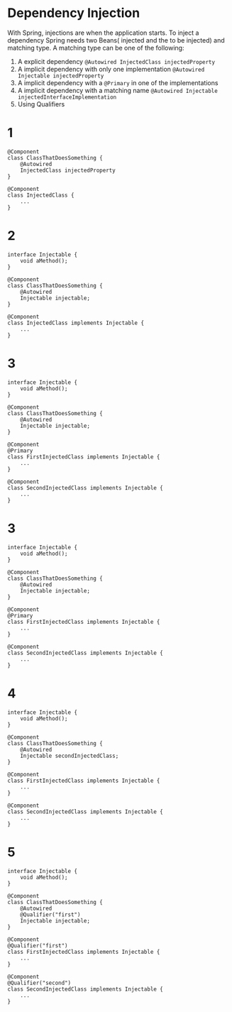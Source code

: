 # Dependency Injection
With Spring, injections are when the application starts. To inject a dependency
Spring needs two Beans( injected and the to be injected) and matching type.
A matching type can be one of the following:
 1. A explicit dependency `@Autowired InjectedClass injectedProperty`
 2. A implicit dependency with only one implementation `@Autowired Injectable injectedProperty`
 3. A implicit dependency with a `@Primary` in one of the implementations
 4. A implicit dependency with a matching name `@Autowired Injectable injectedInterfaceImplementation`
 5. Using Qualifiers

# 1 
```
@Component
class ClassThatDoesSomething {
    @Autowired
    InjectedClass injectedProperty
}

@Component
class InjectedClass {
    ...
}
```


# 2
```
interface Injectable {
    void aMethod();
}

@Component
class ClassThatDoesSomething {
    @Autowired
    Injectable injectable;
}

@Component
class InjectedClass implements Injectable {
    ...
}
```

# 3
```
interface Injectable {
    void aMethod();
}

@Component
class ClassThatDoesSomething {
    @Autowired
    Injectable injectable;
}

@Component
@Primary
class FirstInjectedClass implements Injectable {
    ...
}

@Component
class SecondInjectedClass implements Injectable {
    ...
}
```

# 3
```
interface Injectable {
    void aMethod();
}

@Component
class ClassThatDoesSomething {
    @Autowired
    Injectable injectable;
}

@Component
@Primary
class FirstInjectedClass implements Injectable {
    ...
}

@Component
class SecondInjectedClass implements Injectable {
    ...
}
```

# 4
```
interface Injectable {
    void aMethod();
}

@Component
class ClassThatDoesSomething {
    @Autowired
    Injectable secondInjectedClass;
}

@Component
class FirstInjectedClass implements Injectable {
    ...
}

@Component
class SecondInjectedClass implements Injectable {
    ...
}
```

# 5
```
interface Injectable {
    void aMethod();
}

@Component
class ClassThatDoesSomething {
    @Autowired
    @Qualifier("first")
    Injectable injectable;
}

@Component
@Qualifier("first")
class FirstInjectedClass implements Injectable {
    ...
}

@Component
@Qualifier("second")
class SecondInjectedClass implements Injectable {
    ...
}
```
